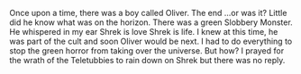 Once upon a time, there was a boy called Oliver. The end 
...or was it? Little did he know what was on the horizon.
There was a green Slobbery Monster. He whispered in my ear Shrek is love Shrek is life.
I knew at this time, he was part of the cult and soon Oliver would be next. I had to do everything to stop the green horror from taking over the universe. But how?
I prayed for the wrath of the Teletubbies to rain down on Shrek but there was no reply. 